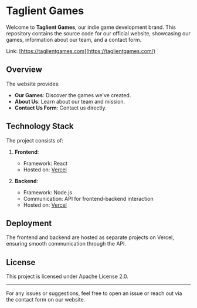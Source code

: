 # Taglient Games  

Welcome to **Taglient Games**, our indie game development brand. This repository contains the source code for our official website, showcasing our games, information about our team, and a contact form.  

Link: [https://taglientgames.com](https://taglientgames.com/)

## Overview  
The website provides:  
- **Our Games**: Discover the games we've created.  
- **About Us**: Learn about our team and mission.  
- **Contact Us Form**: Contact us directly.  

## Technology Stack  
The project consists of:  
1. **Frontend**:  
   - Framework: React  
   - Hosted on: [Vercel](https://vercel.com)  

2. **Backend**:  
   - Framework: Node.js  
   - Communication: API for frontend-backend interaction  
   - Hosted on: [Vercel](https://vercel.com)  

## Deployment  
The frontend and backend are hosted as separate projects on Vercel, ensuring smooth communication through the API.  

## License  
This project is licensed under Apache License 2.0.  

---  
For any issues or suggestions, feel free to open an issue or reach out via the contact form on our website.  
